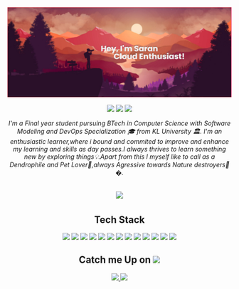<img src="https://github.com/mssaran/mssaran/blob/main/Banner.png" style="max-width: 100%;">


<p align="center">
 
 <img src="https://badges.pufler.dev/visits/mssaran/mssaran"/> 
<!--  <img src="https://badges.pufler.dev/years/mssaran"/>  -->
 <img src="https://badges.pufler.dev/repos/mssaran"/>
 <img src="https://badges.pufler.dev/commits/monthly/mssaran" />

</p>

 <p align="center"><i>
  I'm a Final year student pursuing BTech in Computer Science with Software Modeling and DevOps Specialization 🎓 from KL University 🏛. I'm an enthusiastic learner,where i bound and commited to improve and enhance my learning and skills as day passes.I always thrives to learn something new by exploring things💡.Apart from this I myself like to call as a Dendrophile and Pet Lover🐶,always Agressive towards Nature destroyers🌳�.</i>
</p>   


<h2 align="center"><img src="https://github.com/mssaran/mssaran/blob/main/2nmZ.gif" width="50"></h2>

<h2 align="center">Tech Stack</h2>


<p align="center">
 <img src="https://img.shields.io/badge/C-00599C?style=flat-square&logo=c&logoColor=white"/>
<img src="https://img.shields.io/badge/-java-E34A86?style=flat-square&logo=java"/>
<img src="https://img.shields.io/badge/-HTML5-E34F26?style=flat-square&logo=html5&logoColor=white"/>
<img src="https://img.shields.io/badge/-CSS3-1572B6?style=flat-square&logo=css3"/>
<img src="https://img.shields.io/badge/-Angular-black?style=flat-square&logo=Angular"/>
<img src="https://img.shields.io/badge/-MongoDB-black?style=flat-square&logo=mongodb"/>
<img src="https://img.shields.io/badge/-DevOps-black?style=flat-square&logo=DevOps"/>
<img src="https://img.shields.io/badge/-Docker-black?style=flat-square&logo=Docker"/>
<img src="https://img.shields.io/badge/-SQL-black?style=flat-square&logo=sql"/>
<img src="https://img.shields.io/badge/-Git-black?style=flat-square&logo=git"/>
<img src="https://img.shields.io/badge/-GitHub-black?style=flat-square&logo=github"/>
<img src="https://img.shields.io/badge/-Bitbucket-black?style=flat-square&logo=Bitbucket"/>
<img src="https://img.shields.io/badge/-Selenium-black?style=flat-square&logo=Selenium"/>
</p>


<h2 align="center">Catch me Up on <img src="https://media0.giphy.com/media/jqNPzdTTxQfOgOqpO4/source.gif" width="50"></h2>
<p align="center">
<a href="mailto: saranms.learn@gmail.com">
 <img src="https://img.shields.io/badge/-saranms-c14438?style=flat-square&logo=Gmail&logoColor=white&link=mailto:saranms.learn@gmail.com"/>
</a>
<a href="https://www.linkedin.com/in/ms-saran-s47/">
 <img src="https://img.shields.io/badge/-SaranMs-blue?style=flat-square&logo=Linkedin&logoColor=white&link=https://www.linkedin.com/in/ms-saran-s47/"/>
</a>
 
 </p>

<!-- 
**mssaran/mssaran** is a ✨ _special_ ✨ repository because its `README.md` (this file) appears on your GitHub profile.

Here are some ideas to get you started:

- 🔭 I’m currently working on ...
- 🌱 I’m currently learning ...
- 👯 I’m looking to collaborate on ...
- 🤔 I’m looking for help with ...
- 💬 Ask me about ...
- 📫 How to reach me: ...


- 😄 Pronouns: ...
- ⚡ Fun fact: ...
 -->
